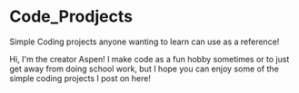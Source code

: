 # Code_Prodjects
Simple Coding projects anyone wanting to learn can use as a reference! 

Hi, I'm the creator Aspen! I make code as a fun hobby sometimes or to just get away from doing school work, 
but I hope you can enjoy some of the simple coding projects I post on here!
